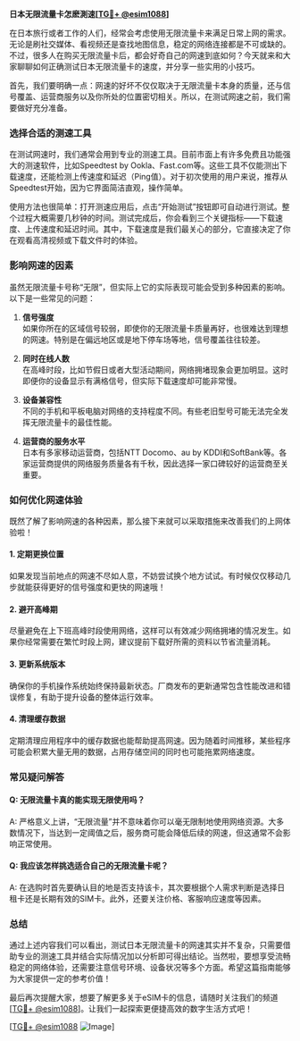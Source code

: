 **日本无限流量卡怎麽測速[[TG💪+ @esim1088](https://t.me/s/esim1088)]**

在日本旅行或者工作的人们，经常会考虑使用无限流量卡来满足日常上网的需求。无论是刷社交媒体、看视频还是查找地图信息，稳定的网络连接都是不可或缺的。不过，很多人在购买无限流量卡后，都会好奇自己的网速到底如何？今天就来和大家聊聊如何正确测试日本无限流量卡的速度，并分享一些实用的小技巧。

首先，我们要明确一点：网速的好坏不仅仅取决于无限流量卡本身的质量，还与信号覆盖、运营商服务以及你所处的位置密切相关。所以，在测试网速之前，我们需要做好充分准备。

### **选择合适的测速工具**

在测试网速时，我们通常会用到专业的测速工具。目前市面上有许多免费且功能强大的测速软件，比如Speedtest by Ookla、Fast.com等。这些工具不仅能测出下载速度，还能检测上传速度和延迟（Ping值）。对于初次使用的用户来说，推荐从Speedtest开始，因为它界面简洁直观，操作简单。

使用方法也很简单：打开测速应用后，点击“开始测试”按钮即可自动进行测试。整个过程大概需要几秒钟的时间。测试完成后，你会看到三个关键指标——下载速度、上传速度和延迟时间。其中，下载速度是我们最关心的部分，它直接决定了你在观看高清视频或下载文件时的体验。

### **影响网速的因素**

虽然无限流量卡号称“无限”，但实际上它的实际表现可能会受到多种因素的影响。以下是一些常见的问题：

1. **信号强度**  
   如果你所在的区域信号较弱，即使你的无限流量卡质量再好，也很难达到理想的网速。特别是在偏远地区或是地下停车场等地，信号覆盖往往较差。

2. **同时在线人数**  
   在高峰时段，比如节假日或者大型活动期间，网络拥堵现象会更加明显。这时即便你的设备显示有满格信号，但实际下载速度却可能非常慢。

3. **设备兼容性**  
   不同的手机和平板电脑对网络的支持程度不同。有些老旧型号可能无法完全发挥无限流量卡的最佳性能。

4. **运营商的服务水平**  
   日本有多家移动运营商，包括NTT Docomo、au by KDDI和SoftBank等。各家运营商提供的网络服务质量各有千秋，因此选择一家口碑较好的运营商至关重要。

### **如何优化网速体验**

既然了解了影响网速的各种因素，那么接下来就可以采取措施来改善我们的上网体验啦！

#### **1. 定期更换位置**
如果发现当前地点的网速不尽如人意，不妨尝试换个地方试试。有时候仅仅移动几步就能获得更好的信号强度和更快的网速哦！

#### **2. 避开高峰期**
尽量避免在上下班高峰时段使用网络，这样可以有效减少网络拥堵的情况发生。如果你经常需要在繁忙时段上网，建议提前下载好所需的资料以节省流量消耗。

#### **3. 更新系统版本**
确保你的手机操作系统始终保持最新状态。厂商发布的更新通常包含性能改进和错误修复，有助于提升设备的整体运行效率。

#### **4. 清理缓存数据**
定期清理应用程序中的缓存数据也能帮助提高网速。因为随着时间推移，某些程序可能会积累大量无用的数据，占用存储空间的同时也可能拖累网络速度。

### **常见疑问解答**

#### **Q: 无限流量卡真的能实现无限使用吗？**
A: 严格意义上讲，“无限流量”并不意味着你可以毫无限制地使用网络资源。大多数情况下，当达到一定阈值之后，服务商可能会降低后续的网速，但这通常不会影响正常使用。

#### **Q: 我应该怎样挑选适合自己的无限流量卡呢？**
A: 在选购时首先要确认目的地是否支持该卡，其次要根据个人需求判断是选择日租卡还是长期有效的SIM卡。此外，还要关注价格、客服响应速度等因素。

### **总结**

通过上述内容我们可以看出，测试日本无限流量卡的网速其实并不复杂，只需要借助专业的测速工具并结合实际情况加以分析即可得出结论。当然啦，要想享受流畅稳定的网络体验，还需要注意信号环境、设备状况等多个方面。希望这篇指南能够为大家提供一定的参考价值！

最后再次提醒大家，想要了解更多关于eSIM卡的信息，请随时关注我们的频道[[TG💪+ @esim1088](https://t.me/s/esim1088)]。让我们一起探索更便捷高效的数字生活方式吧！

[[TG💪+ @esim1088](https://t.me/s/esim1088) ![Image](https://i.postimg.cc/4NQfJmqS/Snipaste-2025-05-13-00-14-12.png)]